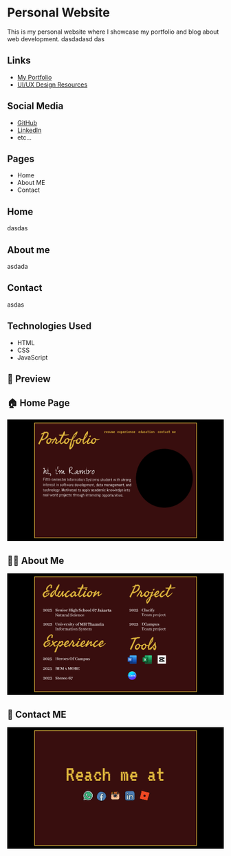 # Personal Website

This is my personal website where I showcase my portfolio and blog about web development. dasdadasd das

## Links

- [My Portfolio](https://myportfolio.com)
- [UI/UX Design Resources](https://www.figma.com/design/Dd8p7G37TJH981DMpL2Vft/PROJECT-PORTOFOLIO---RAMIRO-CY?node-id=0-1&t=5SpMTytF1Hz7mDBP-1)

## Social Media

- [GitHub](https://github.com)
- [LinkedIn](https://linkedin.com)
- etc...

## Pages

- Home
- About ME
- Contact

## Home

dasdas

## About me

asdada

## Contact

asdas

## Technologies Used

- HTML
- CSS
- JavaScript

## 📸 Preview

## 🏠 Home Page
![Home Preview](./assets/home.png)

## 👩‍💻 About Me
![About Me Preview](./assets/aboutme.png)

## 📂 Contact ME
![Contact Me Preview](./assets/contact.png)